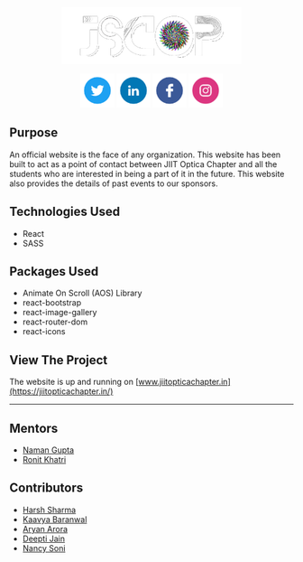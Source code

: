 <div align = "center">


<img height=100px src= "/src/assets/images/JSCOP_LOGO.png">

<a href=""><img src="https://github.com/aritraroy/social-icons/blob/master/twitter-icon.png?raw=true" width="60"></a>
<a href="https://www.linkedin.com/company/thapar-acm-student-chapter"><img src="https://github.com/aritraroy/social-icons/blob/master/linkedin-icon.png?raw=true" width="60"></a>
<a href=""><img src="https://github.com/aritraroy/social-icons/blob/master/facebook-icon.png?raw=true" width="60"></a>
<a href="https://instagram.com/acmthapar?igshid=1r2k6z9w5926o"><img src="https://github.com/aritraroy/social-icons/blob/master/instagram-icon.png?raw=true" width="60"></a>

</div>

## Purpose
An official website is the face of any organization. This website has been built to act as a point of contact between JIIT Optica Chapter and all the students who are interested in being a part of it in the future. This website also provides the details of past events to our sponsors.

## Technologies Used
- React
- SASS

## Packages Used
- Animate On Scroll (AOS) Library
- react-bootstrap
- react-image-gallery
- react-router-dom
- react-icons

## View The Project
The website is up and running on [www.jiitopticachapter.in](https://jiitopticachapter.in/)

---

## Mentors
- [Naman Gupta](https://github.com/Naman-Gupta-06)
- [Ronit Khatri](https://github.com/Ronit-02)

## Contributors
- [Harsh Sharma](https://github.com/HarshSharma20503)
- [Kaavya Baranwal](https://github.com/kaavyabaranwal)
- [Aryan Arora](https://github.com/Aryan5167)
- [Deepti Jain](https://github.com/deepti1028)
- [Nancy Soni](https://github.com/Nanncyy)
